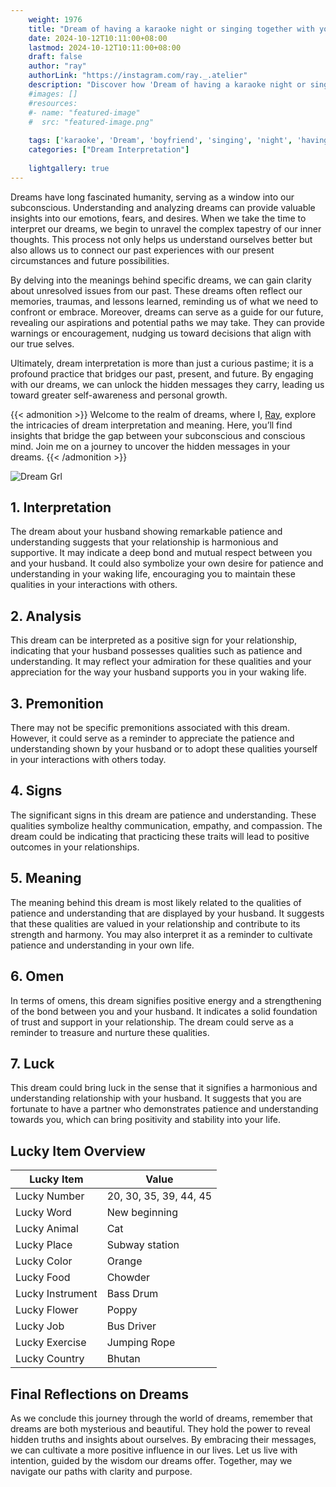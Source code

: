 ```yaml
---
    weight: 1976
    title: "Dream of having a karaoke night or singing together with your boyfriend"  # Assuming 'title' column exists
    date: 2024-10-12T10:11:00+08:00
    lastmod: 2024-10-12T10:11:00+08:00
    draft: false
    author: "ray"
    authorLink: "https://instagram.com/ray._.atelier"
    description: "Discover how 'Dream of having a karaoke night or singing together with your boyfriend' can interpret your future and uncover its significant meanings in your life."
    #images: []
    #resources:
    #- name: "featured-image"
    #  src: "featured-image.png"
    
    tags: ['karaoke', 'Dream', 'boyfriend', 'singing', 'night', 'having', 'together']
    categories: ["Dream Interpretation"]
    
    lightgallery: true
---
```

    
Dreams have long fascinated humanity, serving as a window into our subconscious. Understanding and analyzing dreams can provide valuable insights into our emotions, fears, and desires. When we take the time to interpret our dreams, we begin to unravel the complex tapestry of our inner thoughts. This process not only helps us understand ourselves better but also allows us to connect our past experiences with our present circumstances and future possibilities.

By delving into the meanings behind specific dreams, we can gain clarity about unresolved issues from our past. These dreams often reflect our memories, traumas, and lessons learned, reminding us of what we need to confront or embrace. Moreover, dreams can serve as a guide for our future, revealing our aspirations and potential paths we may take. They can provide warnings or encouragement, nudging us toward decisions that align with our true selves.

Ultimately, dream interpretation is more than just a curious pastime; it is a profound practice that bridges our past, present, and future. By engaging with our dreams, we can unlock the hidden messages they carry, leading us toward greater self-awareness and personal growth.

{{< admonition >}}
Welcome to the realm of dreams, where I, [Ray](https://instagram.com/ray._.atelier), explore the intricacies of dream interpretation and meaning. Here, you’ll find insights that bridge the gap between your subconscious and conscious mind. Join me on a journey to uncover the hidden messages in your dreams.
{{< /admonition >}}

![Dream Grl](https://cdn.pixabay.com/photo/2017/11/02/03/35/gothic-2910057_1280.jpg "Dream Grl")

## 1. Interpretation
 The dream about your husband showing remarkable patience and understanding suggests that your relationship is harmonious and supportive. It may indicate a deep bond and mutual respect between you and your husband. It could also symbolize your own desire for patience and understanding in your waking life, encouraging you to maintain these qualities in your interactions with others.

## 2. Analysis
 This dream can be interpreted as a positive sign for your relationship, indicating that your husband possesses qualities such as patience and understanding. It may reflect your admiration for these qualities and your appreciation for the way your husband supports you in your waking life.

## 3. Premonition
 There may not be specific premonitions associated with this dream. However, it could serve as a reminder to appreciate the patience and understanding shown by your husband or to adopt these qualities yourself in your interactions with others today.

## 4. Signs
 The significant signs in this dream are patience and understanding. These qualities symbolize healthy communication, empathy, and compassion. The dream could be indicating that practicing these traits will lead to positive outcomes in your relationships.

## 5. Meaning
 The meaning behind this dream is most likely related to the qualities of patience and understanding that are displayed by your husband. It suggests that these qualities are valued in your relationship and contribute to its strength and harmony. You may also interpret it as a reminder to cultivate patience and understanding in your own life.

## 6. Omen
 In terms of omens, this dream signifies positive energy and a strengthening of the bond between you and your husband. It indicates a solid foundation of trust and support in your relationship. The dream could serve as a reminder to treasure and nurture these qualities.

## 7. Luck
 This dream could bring luck in the sense that it signifies a harmonious and understanding relationship with your husband. It suggests that you are fortunate to have a partner who demonstrates patience and understanding towards you, which can bring positivity and stability into your life.

## Lucky Item Overview
| Lucky Item          | Value              |
|---------------|--------------------|
| Lucky Number        | 20, 30, 35, 39, 44, 45  |
| Lucky Word          | New beginning |
| Lucky Animal        | Cat |
| Lucky Place         | Subway station     |
| Lucky Color         | Orange     |
| Lucky Food          | Chowder      |
| Lucky Instrument    | Bass Drum |
| Lucky Flower        | Poppy    |
| Lucky Job           | Bus Driver       |
| Lucky Exercise      | Jumping Rope  |
| Lucky Country       | Bhutan    |


##  Final Reflections on Dreams

As we conclude this journey through the world of dreams, remember that dreams are both mysterious and beautiful. They hold the power to reveal hidden truths and insights about ourselves. By embracing their messages, we can cultivate a more positive influence in our lives. Let us live with intention, guided by the wisdom our dreams offer. Together, may we navigate our paths with clarity and purpose.
